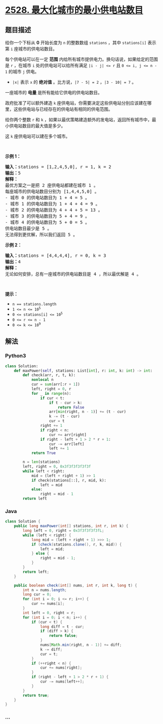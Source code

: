 # [2528. 最大化城市的最小供电站数目](https://leetcode-cn.com/problems/maximize-the-minimum-powered-city)

## 题目描述

<!-- 这里写题目描述 -->

<p>给你一个下标从 <strong>0</strong>&nbsp;开始长度为 <code>n</code>&nbsp;的整数数组&nbsp;<code>stations</code>&nbsp;，其中&nbsp;<code>stations[i]</code>&nbsp;表示第 <code>i</code>&nbsp;座城市的供电站数目。</p>

<p>每个供电站可以在一定 <strong>范围</strong>&nbsp;内给所有城市提供电力。换句话说，如果给定的范围是&nbsp;<code>r</code>&nbsp;，在城市&nbsp;<code>i</code>&nbsp;处的供电站可以给所有满足&nbsp;<code>|i - j| &lt;= r</code> 且&nbsp;<code>0 &lt;= i, j &lt;= n - 1</code>&nbsp;的城市&nbsp;<code>j</code>&nbsp;供电。</p>

<ul>
	<li><code>|x|</code>&nbsp;表示 <code>x</code>&nbsp;的 <strong>绝对值</strong>&nbsp;。比方说，<code>|7 - 5| = 2</code>&nbsp;，<code>|3 - 10| = 7</code>&nbsp;。</li>
</ul>

<p>一座城市的 <strong>电量</strong>&nbsp;是所有能给它供电的供电站数目。</p>

<p>政府批准了可以额外建造 <code>k</code>&nbsp;座供电站，你需要决定这些供电站分别应该建在哪里，这些供电站与已经存在的供电站有相同的供电范围。</p>

<p>给你两个整数&nbsp;<code>r</code> 和&nbsp;<code>k</code>&nbsp;，如果以最优策略建造额外的发电站，返回所有城市中，最小供电站数目的最大值是多少。</p>

<p>这 <code>k</code>&nbsp;座供电站可以建在多个城市。</p>

<p>&nbsp;</p>

<p><strong>示例 1：</strong></p>

<pre>
<b>输入：</b>stations = [1,2,4,5,0], r = 1, k = 2
<b>输出：</b>5
<b>解释：</b>
最优方案之一是把 2 座供电站都建在城市 1 。
每座城市的供电站数目分别为 [1,4,4,5,0] 。
- 城市 0 的供电站数目为 1 + 4 = 5 。
- 城市 1 的供电站数目为 1 + 4 + 4 = 9 。
- 城市 2 的供电站数目为 4 + 4 + 5 = 13 。
- 城市 3 的供电站数目为 5 + 4 = 9 。
- 城市 4 的供电站数目为 5 + 0 = 5 。
供电站数目最少是 5 。
无法得到更优解，所以我们返回 5 。
</pre>

<p><strong>示例 2：</strong></p>

<pre>
<b>输入：</b>stations = [4,4,4,4], r = 0, k = 3
<b>输出：</b>4
<b>解释：</b>
无论如何安排，总有一座城市的供电站数目是 4 ，所以最优解是 4 。
</pre>

<p>&nbsp;</p>

<p><strong>提示：</strong></p>

<ul>
	<li><code>n == stations.length</code></li>
	<li><code>1 &lt;= n &lt;= 10<sup>5</sup></code></li>
	<li><code>0 &lt;= stations[i] &lt;= 10<sup>5</sup></code></li>
	<li><code>0 &lt;= r&nbsp;&lt;= n - 1</code></li>
	<li><code>0 &lt;= k&nbsp;&lt;= 10<sup>9</sup></code></li>
</ul>


## 解法

<!-- 这里可写通用的实现逻辑 -->

<!-- tabs:start -->

### **Python3**

<!-- 这里可写当前语言的特殊实现逻辑 -->

```python
class Solution:
    def maxPower(self, stations: List[int], r: int, k: int) -> int:
        def check(arr, r, t, k):
            nonlocal n
            cur = sum(arr[:r + 1])
            left, right = 0, r
            for _ in range(n):
                if cur < t:
                    if t - cur > k:
                        return False
                    arr[min(right, n - 1)] += (t - cur)
                    k -= (t - cur)
                    cur = t
                right += 1
                if right < n:
                    cur += arr[right]
                if right - left + 1 > 2 * r + 1:
                    cur -= arr[left]
                    left += 1
            return True

        n = len(stations)
        left, right = 0, 0x3f3f3f3f3f3f
        while left < right:
            mid = (left + right + 1) >> 1
            if check(stations[::], r, mid, k):
                left = mid
            else:
                right = mid - 1
        return left
```

### **Java**

<!-- 这里可写当前语言的特殊实现逻辑 -->

```java
class Solution {
    public long maxPower(int[] stations, int r, int k) {
        long left = 0, right = 0x3f3f3f3f3fL;
        while (left < right) {
            long mid = (left + right + 1) >>> 1;
            if (check(stations.clone(), r, k, mid)) {
                left = mid;
            } else {
                right = mid - 1;
            }
        }
        return left;
    }

    public boolean check(int[] nums, int r, int k, long t) {
        int n = nums.length;
        long cur = 0;
        for (int i = 0; i <= r; i++) {
            cur += nums[i];
        }
        int left = 0, right = r;
        for (int i = 0; i < n; i++) {
            if (cur < t) {
                long diff = t - cur;
                if (diff > k) {
                    return false;
                }
                nums[Math.min(right, n - 1)] += diff;
                k -= diff;
                cur = t;
            }
            if (++right < n) {
                cur += nums[right];
            }
            if (right - left + 1 > 2 * r + 1) {
                cur -= nums[left++];
            }
        }
        return true;
    }
}
```

### **...**

```

```

<!-- tabs:end -->
